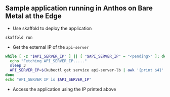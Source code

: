 ## Sample application running in Anthos on Bare Metal at the Edge

- Use skaffold to deploy the application
```bash
skaffold run
```

- Get the external IP of the `api-server`
```sh
while [ -z "$API_SERVER_IP" ] || [ "$API_SERVER_IP" = "<pending>" ]; do
  echo "Fetching API_SERVER_IP....."
  sleep 3
  API_SERVER_IP=$(kubectl get service api-server-lb | awk '{print $4}' | tail -n 1)
done
echo "API_SERVER IP is $API_SERVER_IP"
```

- Access the application using the IP printed above 
